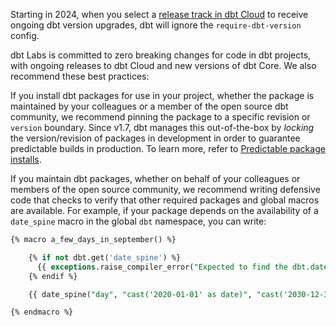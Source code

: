 
Starting in 2024, when you select a [release track in dbt Cloud](/docs/dbt-versions/cloud-release-tracks) to receive ongoing dbt version upgrades, dbt will ignore the `require-dbt-version` config.

dbt Labs is committed to zero breaking changes for code in dbt projects, with ongoing releases to dbt Cloud and new versions of dbt Core. We also recommend these best practices:

<Expandable alt_header="Installing dbt packages" >

If you install dbt packages for use in your project, whether the package is maintained by your colleagues or a member of the open source dbt community, we recommend pinning the package to a specific revision or `version` boundary. Since v1.7, dbt manages this out-of-the-box by _locking_ the version/revision of packages in development in order to guarantee predictable builds in production. To learn more, refer to [Predictable package installs](/reference/commands/deps#predictable-package-installs).

</Expandable>
<Expandable alt_header="Maintaining dbt packages" >

If you maintain dbt packages, whether on behalf of your colleagues or members of the open source community, we recommend writing defensive code that checks to verify that other required packages and global macros are available. For example, if your package depends on the availability of a `date_spine` macro in the global `dbt` namespace, you can write:

<File name="models/some_days.sql">

```sql
{% macro a_few_days_in_september() %}

    {% if not dbt.get('date_spine') %}
      {{ exceptions.raise_compiler_error("Expected to find the dbt.date_spine macro, but it could not be found") }}
    {% endif %}

    {{ date_spine("day", "cast('2020-01-01' as date)", "cast('2030-12-31' as date)") }}

{% endmacro %}
```

</File>

</Expandable>
